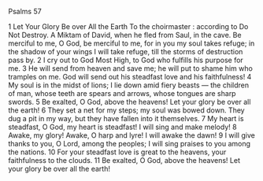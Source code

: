 Psalms 57

1	Let Your Glory Be over All the Earth To the choirmaster : according to Do Not Destroy. A Miktam of David, when he fled from Saul, in the cave. Be merciful to me, O God, be merciful to me, for in you my soul takes refuge; in the shadow of your wings I will take refuge, till the storms of destruction pass by.
2	I cry out to God Most High, to God who fulfills his purpose for me.
3	He will send from heaven and save me; he will put to shame him who tramples on me. God will send out his steadfast love and his faithfulness!
4	My soul is in the midst of lions; I lie down amid fiery beasts — the children of man, whose teeth are spears and arrows, whose tongues are sharp swords.
5	Be exalted, O God, above the heavens! Let your glory be over all the earth!
6	They set a net for my steps; my soul was bowed down. They dug a pit in my way, but they have fallen into it themselves.
7	My heart is steadfast, O God, my heart is steadfast! I will sing and make melody!
8	Awake, my glory! Awake, O harp and lyre! I will awake the dawn!
9	I will give thanks to you, O Lord, among the peoples; I will sing praises to you among the nations.
10	For your steadfast love is great to the heavens, your faithfulness to the clouds.
11	Be exalted, O God, above the heavens! Let your glory be over all the earth!

